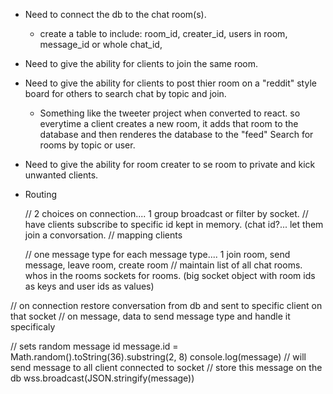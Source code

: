 
- Need to connect the db to the chat room(s).
    - create a table to include: room_id, creater_id, users in room, message_id or whole chat_id, 

- Need to give the ability for clients to join the same room. 

- Need to give the ability for clients to post thier room on a "reddit" style board for others to search chat by topic and join.
    - Something like the tweeter project when converted to react. so everytime a client creates a new room, it adds that room to the database and then renderes the database to the "feed" Search for rooms by topic or user. 

- Need to give the ability for room creater to se room to private and kick unwanted clients. 


* Routing 

  // 2 choices on connection.... 1 group broadcast or filter by socket. 
  // have clients subscribe to specific id kept in memory. (chat id?...  let them join a convorsation. 
  // mapping clients 

  // one message type for each message type.... 1 join room, send message, leave room, create room
  // maintain list of all chat rooms. whos in the rooms sockets for rooms. (big socket object with room ids as keys and user ids as values)

// on connection restore conversation from db and sent to specific client on that socket
 // on message, data to send message type and handle it specificaly 



 // sets random message id
      message.id = Math.random().toString(36).substring(2, 8)
      console.log(message)
      // will send message to all client connected to socket
      // store this message on the db
      wss.broadcast(JSON.stringify(message))
